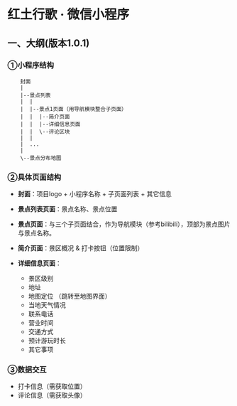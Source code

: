 # **红土行歌 · 微信小程序**

## **一、大纲**(版本1.0.1)

### **①小程序结构**

```
    封面
    |
    |--景点列表
    |  |
    |  |--景点1页面（用导航模块整合子页面）
    |  |  |--简介页面
    |  |  |--详细信息页面
    |  |  \--评论区块
    |  |
    |  ...
    |
    \--景点分布地图
```

### **②具体页面结构**

+ **封面**：项目logo + 小程序名称 + 子页面列表 + 其它信息

+ **景点列表页面**：景点名称、景点位置
+ **景点页面**：与三个子页面结合，作为导航模块（参考bilibili），顶部为景点图片与景点名称。
+ **简介页面**：景区概况 & 打卡按钮（位置限制）
+ **详细信息页面**：
  + 景区级别
  + 地址
  + 地图定位 （跳转至地图界面）
  + 当地天气情况
  + 联系电话
  + 营业时间
  + 交通方式
  + 预计游玩时长
  + 其它事项

### **③数据交互**

+ 打卡信息（需获取位置）
+ 评论信息（需获取头像）
